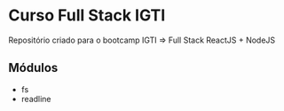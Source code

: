 # Curso Full Stack IGTI
Repositório criado para o bootcamp IGTI => Full Stack ReactJS + NodeJS


## Módulos
  - fs
  - readline